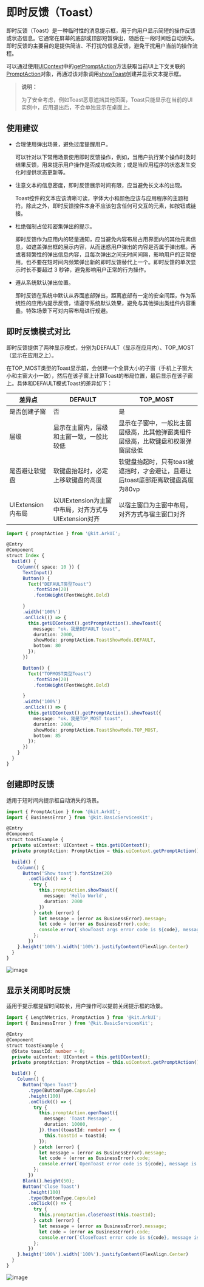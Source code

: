 # 即时反馈（Toast）

即时反馈（Toast）是一种临时性的消息提示框，用于向用户显示简短的操作反馈或状态信息。​它通常在屏幕的底部或顶部短暂弹出，随后在一段时间后自动消失。即时反馈的主要目的是提供简洁、不打扰的信息反馈，避免干扰用户当前的操作流程。


可以通过使用[UIContext](../reference/apis-arkui/js-apis-arkui-UIContext.md#uicontext)中的[getPromptAction](../reference/apis-arkui/js-apis-arkui-UIContext.md#getpromptaction)方法获取当前UI上下文关联的[PromptAction](../reference/apis-arkui/js-apis-arkui-UIContext.md#promptaction)对象，再通过该对象调用[showToast](../reference/apis-arkui/js-apis-arkui-UIContext.md#showtoast)创建并显示文本提示框。

> **说明：** 
>
> 为了安全考虑，例如Toast恶意遮挡其他页面，Toast只能显示在当前的UI实例中，应用退出后，不会单独显示在桌面上。

## 使用建议

 - 合理使用弹出场景，避免过度提醒用户。

    可以针对以下常用场景使用即时反馈操作，例如，当用户执行某个操作时及时结果反馈，用来提示用户操作是否成功或失败；或是当应用程序的状态发生变化时提供状态更新等。

 - 注意文本的信息密度，即时反馈展示时间有限，应当避免长文本的出现。

   Toast控件的文本应该清晰可读，字体大小和颜色应该与应用程序的主题相符。除此之外，即时反馈控件本身不应该包含任何可交互的元素，如按钮或链接。

 - 杜绝强制占位和密集弹出的提示。

   即时反馈作为应用内的轻量通知，应当避免内容布局占用界面内的其他元素信息，如遮盖弹出框的展示内容，从而迷惑用户弹出的内容是否属于弹出框。再或者频繁性的弹出信息内容，且每次弹出之间无时间间隔，影响用户的正常使用。也不要在短时间内频繁弹出新的即时反馈替代上一个。即时反馈的单次显示时长不要超过 3 秒钟，避免影响用户正常的行为操作。

 - 遵从系统默认弹出位置。

   即时反馈在系统中默认从界面底部弹出，距离底部有一定的安全间距，作为系统性的应用内提示反馈，请遵守系统默认效果，避免与其他弹出类组件内容重叠。特殊场景下可对内容布局进行规避。

## 即时反馈模式对比

即时反馈提供了两种显示模式，分别为DEFAULT（显示在应用内）、TOP\_MOST（显示在应用之上）。

在TOP_MOST类型的Toast显示前，会创建一个全屏大小的子窗（手机上子窗大小和主窗大小一致），然后在该子窗上计算Toast的布局位置，最后显示在该子窗上。具体和DEFAULT模式Toast的差异如下：

| 差异点| DEFAULT | TOP_MOST |
| --- | --- | --- |
| 是否创建子窗	 | 否 | 是 |
| 层级 | 显示在主窗内，层级和主窗一致，一般比较低 | 显示在子窗中，一般比主窗层级高，比其他弹窗类组件层级高，比软键盘和权限弹窗层级低 |
| 是否避让软键盘 | 软键盘抬起时，必定上移软键盘的高度 | 软键盘抬起时，只有toast被遮挡时，才会避让，且避让后toast底部距离软键盘高度为80vp |
| UIExtension内布局 | 以UIExtension为主窗中布局，对齐方式与UIExtension对齐 | 以宿主窗口为主窗中布局，对齐方式与宿主窗口对齐 |

```ts
import { promptAction } from '@kit.ArkUI';

@Entry
@Component
struct Index {
  build() {
    Column({ space: 10 }) {
      TextInput()
      Button() {
        Text("DEFAULT类型Toast")
          .fontSize(20)
          .fontWeight(FontWeight.Bold)

      }
      .width('100%')
      .onClick(() => {
        this.getUIContext().getPromptAction().showToast({
          message: "ok，我是DEFAULT toast",
          duration: 2000,
          showMode: promptAction.ToastShowMode.DEFAULT,
          bottom: 80
        });
      })

      Button() {
        Text("TOPMOST类型Toast")
          .fontSize(20)
          .fontWeight(FontWeight.Bold)

      }
      .width('100%')
      .onClick(() => {
        this.getUIContext().getPromptAction().showToast({
          message: "ok，我是TOP_MOST toast",
          duration: 2000,
          showMode: promptAction.ToastShowMode.TOP_MOST,
          bottom: 85
        });
      })
    }
  }
}
```

## 创建即时反馈

适用于短时间内提示框自动消失的场景。

```ts
import { PromptAction } from '@kit.ArkUI';
import { BusinessError } from '@kit.BasicServicesKit';

@Entry
@Component
struct toastExample {
  private uiContext: UIContext = this.getUIContext();
  private promptAction: PromptAction = this.uiContext.getPromptAction();

  build() {
    Column() {
      Button('Show toast').fontSize(20)
        .onClick(() => {
          try {
            this.promptAction.showToast({
              message: 'Hello World',
              duration: 2000
            })
          } catch (error) {
            let message = (error as BusinessError).message;
            let code = (error as BusinessError).code;
            console.error(`showToast args error code is ${code}, message is ${message}`);
          };
        })
    }.height('100%').width('100%').justifyContent(FlexAlign.Center)
  }
}
```

![image](figures/UIToast1.gif)

## 显示关闭即时反馈

适用于提示框提留时间较长，用户操作可以提前关闭提示框的场景。

```ts
import { LengthMetrics, PromptAction } from '@kit.ArkUI';
import { BusinessError } from '@kit.BasicServicesKit';

@Entry
@Component
struct toastExample {
  @State toastId: number = 0;
  private uiContext: UIContext = this.getUIContext();
  private promptAction: PromptAction = this.uiContext.getPromptAction();

  build() {
    Column() {
      Button('Open Toast')
        .type(ButtonType.Capsule)
        .height(100)
        .onClick(() => {
          try {
            this.promptAction.openToast({
              message: 'Toast Message',
              duration: 10000,
            }).then((toastId: number) => {
              this.toastId = toastId;
            });
          } catch (error) {
            let message = (error as BusinessError).message;
            let code = (error as BusinessError).code;
            console.error(`OpenToast error code is ${code}, message is ${message}`);
          };
        })
      Blank().height(50);
      Button('Close Toast')
        .height(100)
        .type(ButtonType.Capsule)
        .onClick(() => {
          try {
            this.promptAction.closeToast(this.toastId);
          } catch (error) {
            let message = (error as BusinessError).message;
            let code = (error as BusinessError).code;
            console.error(`CloseToast error code is ${code}, message is ${message}`);
          };
        })
    }.height('100%').width('100%').justifyContent(FlexAlign.Center)
  }
}
```

![image](figures/UIToast.gif)


